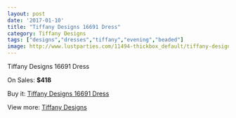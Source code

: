 ```yaml
---
layout: post
date: '2017-01-10'
title: "Tiffany Designs 16691 Dress"
category: Tiffany Designs
tags: ["designs","dresses","tiffany","evening","beaded"]
image: http://www.lustparties.com/11494-thickbox_default/tiffany-designs-16691-dress.jpg
---
```

Tiffany Designs 16691 Dress

On Sales: **$418**
<a href="https://www.lustparties.com/en/tiffany-designs/4133-tiffany-designs-16691-dress.html"><amp-img layout="responsive" width="600" height="600" src="//www.lustparties.com/11494-thickbox_default/tiffany-designs-16691-dress.jpg" alt="Tiffany Designs 16691 Dress 0" /></a>
<a href="https://www.lustparties.com/en/tiffany-designs/4133-tiffany-designs-16691-dress.html"><amp-img layout="responsive" width="600" height="600" src="//www.lustparties.com/11495-thickbox_default/tiffany-designs-16691-dress.jpg" alt="Tiffany Designs 16691 Dress 1" /></a>

Buy it: [Tiffany Designs 16691 Dress](https://www.lustparties.com/en/tiffany-designs/4133-tiffany-designs-16691-dress.html "Tiffany Designs 16691 Dress")

View more: [Tiffany Designs](https://www.lustparties.com/en/19-tiffany-designs "Tiffany Designs")